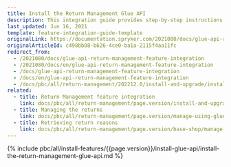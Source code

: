 ```yaml
---
title: Install the Return Management Glue API
description: This integration guide provides step-by-step instructions on integrating Glue API - Return Management feature into your project.
last_updated: Jun 16, 2021
template: feature-integration-guide-template
originalLink: https://documentation.spryker.com/2021080/docs/glue-api-return-management-feature-integration
originalArticleId: c498bb08-b626-4ce0-ba1a-2115f4aa11fc
redirect_from:
  - /2021080/docs/glue-api-return-management-feature-integration
  - /2021080/docs/en/glue-api-return-management-feature-integration
  - /docs/glue-api-return-management-feature-integration
  - /docs/en/glue-api-return-management-feature-integration
  - /docs/pbc/all/return-management/202212.0/install-and-upgrade/install-the-return-management-glue-api.html
related:
  - title: Return Management feature integration
    link: docs/pbc/all/return-management/page.version/install-and-upgrade/install-the-return-management-feature.html
  - title: Managing the returns
    link: docs/pbc/all/return-management/page.version/manage-using-glue-api/glue-api-manage-returns.html
  - title: Retrieving return reasons
    link: docs/pbc/all/return-management/page.version/base-shop/manage-using-glue-api/glue-api-retrieve-return-reasons.html
---
```


{% include pbc/all/install-features/{{page.version}}/install-glue-api/install-the-return-management-glue-api.md %} <!-- To edit, see /_includes/pbc/all/install-features/202212.0/install-glue-api/install-the-return-management-glue-api.md -->
